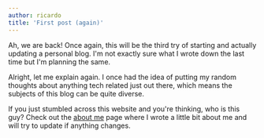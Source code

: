 ```yaml
---
author: ricardo
title: 'First post (again)'
---
```


Ah, we are back! Once again, this will be the third try of starting and actually updating a personal blog. I'm not exactly sure what I wrote down the last time but I'm planning the same.

Alright, let me explain again. I once had the idea of putting my random thoughts about anything tech related just out there, which means the subjects of this blog can be quite diverse.

If you just stumbled across this website and you're thinking, who is this guy? Check out the <a href="/about">about me</a> page where I wrote a little bit about me and will try to update if anything changes.
